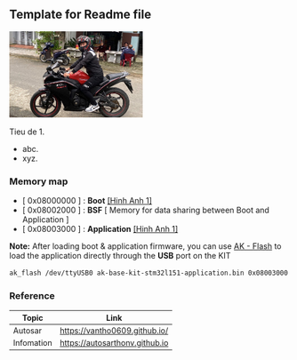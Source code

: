 ## Template for Readme file

[<img src="images/1.jpg" width="240"/>](https://github.com/vantho15)

Tieu de 1.
- abc.
- xyz.

### Memory map
- [ 0x08000000 ] : **Boot** [[Hinh Anh 1]](https://github.com/VANTHO15/readme/blob/main/images/1.jpg)
- [ 0x08002000 ] : **BSF** [ Memory for data sharing between Boot and Application ]
- [ 0x08003000 ] : **Application** [[Hinh Anh 1]](https://github.com/VANTHO15/readme/blob/main/images/1.jpg)

**Note:** After loading boot & application firmware, you can use [AK - Flash](https://github.com/VANTHO15/readme/blob/main/images/1.jpg) to load the application directly through the **USB** port on the KIT
```sh
ak_flash /dev/ttyUSB0 ak-base-kit-stm32l151-application.bin 0x08003000
```

### Reference
| Topic | Link |
| ------ | ------ |
| Autosar | https://vantho0609.github.io/ |
| Infomation | https://autosarthonv.github.io |

